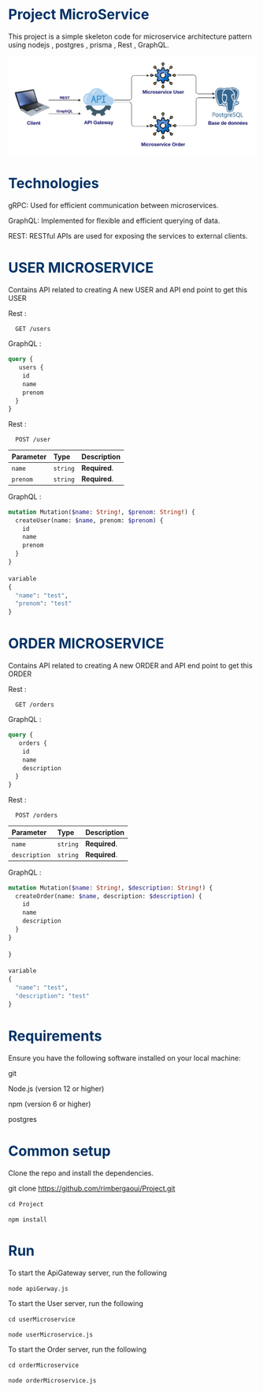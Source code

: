 # <font color="#003366">Project MicroService</font>

This project is a simple skeleton code for microservice architecture pattern using nodejs , postgres , prisma , Rest , GraphQL.

![image!](archi.png)


# <span style="color:#003366">Technologies</span>
gRPC: Used for efficient communication between microservices.


GraphQL: Implemented for flexible and efficient querying of data.


REST: RESTful APIs are used for exposing the services to external clients.


# <span style="color:#003366">USER MICROSERVICE</span>

Contains API related to creating A new USER and API end point to get this USER

Rest :


```http
  GET /users

```
GraphQL :


```graphql
query {
   users {
    id
    name
    prenom
  }
}
```

Rest :


```http
  POST /user
```

| Parameter   | Type     | Description                       |
| :-----------| :------- | :-------------------------------- |
| `name`      | `string` | **Required**.                     |
| `prenom`    | `string` | **Required**.                     |

GraphQL :

```graphql
mutation Mutation($name: String!, $prenom: String!) {
  createUser(name: $name, prenom: $prenom) {
    id
    name
    prenom
  }
}

variable 
{
  "name": "test",
  "prenom": "test"
}

```

# <span style="color:#003366">ORDER MICROSERVICE</span>

Contains API related to creating A new ORDER and API end point to get this ORDER


Rest :


```http
  GET /orders
```

GraphQL :


```graphql
query {
   orders {
    id
    name
    description
  }
}
```
Rest :


```http
  POST /orders
```

| Parameter        | Type     | Description                       |
| :----------------| :------- | :-------------------------------- |
| `name`           | `string` | **Required**.                     |
| `description`    | `string` | **Required**.                     |


GraphQL :


```graphql
mutation Mutation($name: String!, $description: String!) {
  createOrder(name: $name, description: $description) {
    id
    name
    description
  }
}

}

variable 
{
  "name": "test",
  "description": "test"
}
```

# <span style="color:#003366">Requirements</span>

Ensure you have the following software installed on your local machine:

git

Node.js (version 12 or higher)

npm (version 6 or higher)

postgres

# <span style="color:#003366">Common setup</span>

Clone the repo and install the dependencies.

git clone https://github.com/rimbergaoui/Project.git

`cd Project`

`npm install`

# <span style="color:#003366">Run</span>

To start the ApiGateway server, run the following

`node apiGerway.js`

To start the User server, run the following

`cd userMicroservice`

`node userMicroservice.js`

To start the Order server, run the following

`cd orderMicroservice`

`node orderMicroservice.js`
